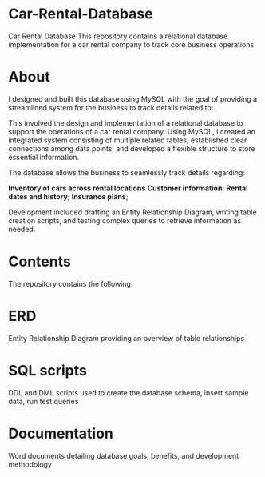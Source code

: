 # Car-Rental-Database

Car Rental Database
This repository contains a relational database implementation for a car rental company to track core business operations.

# **About**
I designed and built this database using MySQL with the goal of providing a streamlined system for the business to track details related to:

This involved the design and implementation of a relational database to support the operations of a car rental company. Using MySQL, I created an integrated system consisting of multiple related tables, established clear connections among data points, and developed a flexible structure to store essential information.

The database allows the business to seamlessly track details regarding:

**Inventory of cars across rental locations**
**Customer information**;
**Rental dates and history**;
**Insurance plans**;

Development included drafting an Entity Relationship Diagram, writing table creation scripts, and testing complex queries to retrieve information as needed.

# **Contents**
The repository contains the following:

# ERD 

Entity Relationship Diagram providing an overview of table relationships
# SQL scripts 

DDL and DML scripts used to create the database schema, insert sample data, run test queries
# Documentation 

Word documents detailing database goals, benefits, and development methodology
